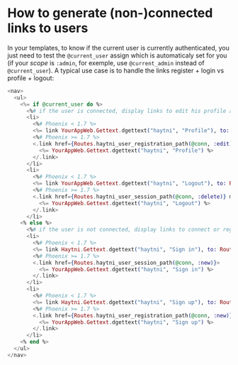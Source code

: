 # How to generate (non-)connected links to users

In your templates, to know if the current user is currently authenticated, you just need to test the `@current_user` assign which is automaticaly set for you (if your *scope* is `:admin`, for exemple, use `@current_admin` instead of `@current_user`). A typical use case is to handle the links register + login vs profile + logout:

```heex
<nav>
  <ul>
    <%= if @current_user do %>
      <%# if the user is connected, display links to edit his profile and logout %>
      <li>
        <%# Phoenix < 1.7 %>
        <%= link YourAppWeb.Gettext.dgettext("haytni", "Profile"), to: Routes.haytni_user_registration_path(@conn, :edit) %>
        <%# Phoenix >= 1.7 %>
        <.link href={Routes.haytni_user_registration_path(@conn, :edit)}>
          <%= YourAppWeb.Gettext.dgettext("haytni", "Profile") %>
        </.link>
      </li>
      <li>
        <%# Phoenix < 1.7 %>
        <%= link YourAppWeb.Gettext.dgettext("haytni", "Logout"), to: Routes.haytni_user_session_path(@conn, :delete), method: :delete %>
        <%# Phoenix >= 1.7 %>
        <.link href={Routes.haytni_user_session_path(@conn, :delete)} method="delete">
          <%= YourAppWeb.Gettext.dgettext("haytni", "Logout") %>
        </.link>
      </li>
    <% else %>
      <%# if the user is not connected, display links to connect or register %>
      <li>
        <%# Phoenix < 1.7 %>
        <%= link Haytni.Gettext.dgettext("haytni", "Sign in"), to: Routes.haytni_user_session_path(@conn, :new) %>
        <%# Phoenix >= 1.7 %>
        <.link href={Routes.haytni_user_session_path(@conn, :new)}>
          <%= YourAppWeb.Gettext.dgettext("haytni", "Sign in") %>
        </.link>
      </li>
      <li>
        <%# Phoenix < 1.7 %>
        <%= link Haytni.Gettext.dgettext("haytni", "Sign up"), to: Routes.haytni_user_registration_path(@conn, :new) %>
        <%# Phoenix >= 1.7 %>
        <.link href={Routes.haytni_user_registration_path(@conn, :new)}>
          <%= YourAppWeb.Gettext.dgettext("haytni", "Sign up") %>
        </.link>
      </li>
    <% end %>
  </ul>
</nav>
```
